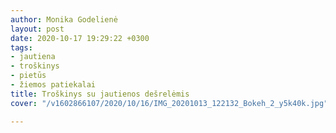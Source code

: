 ```yaml
---
author: Monika Godelienė
layout: post
date: 2020-10-17 19:29:22 +0300
tags:
- jautiena
- troškinys
- pietūs
- žiemos patiekalai
title: Troškinys su jautienos dešrelėmis
cover: "/v1602866107/2020/10/16/IMG_20201013_122132_Bokeh_2_y5k40k.jpg"

---
```

